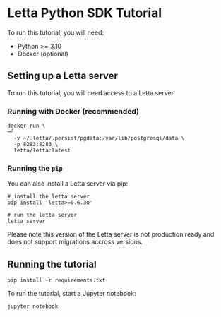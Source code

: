 # Letta Python SDK Tutorial 

To run this tutorial, you will need: 
* Python >= 3.10
* Docker (optional) 

## Setting up a Letta server
To run this tutorial, you will need access to a Letta server. 

### Running with Docker (recommended) 
```
docker run \                                                                                                            ─╯
  -v ~/.letta/.persist/pgdata:/var/lib/postgresql/data \
  -p 8283:8283 \
  letta/letta:latest
```

### Running the `pip` 
You can also install a Letta server via pip:
```
# install the letta server
pip install 'letta>=0.6.30'

# run the letta server
letta server
```
Please note this version of the Letta server is not production ready and does not support migrations accross versions. 

## Running the tutorial  
```
pip install -r requirements.txt
```

To run the tutorial, start a Jupyter notebook: 
```
jupyter notebook
```
